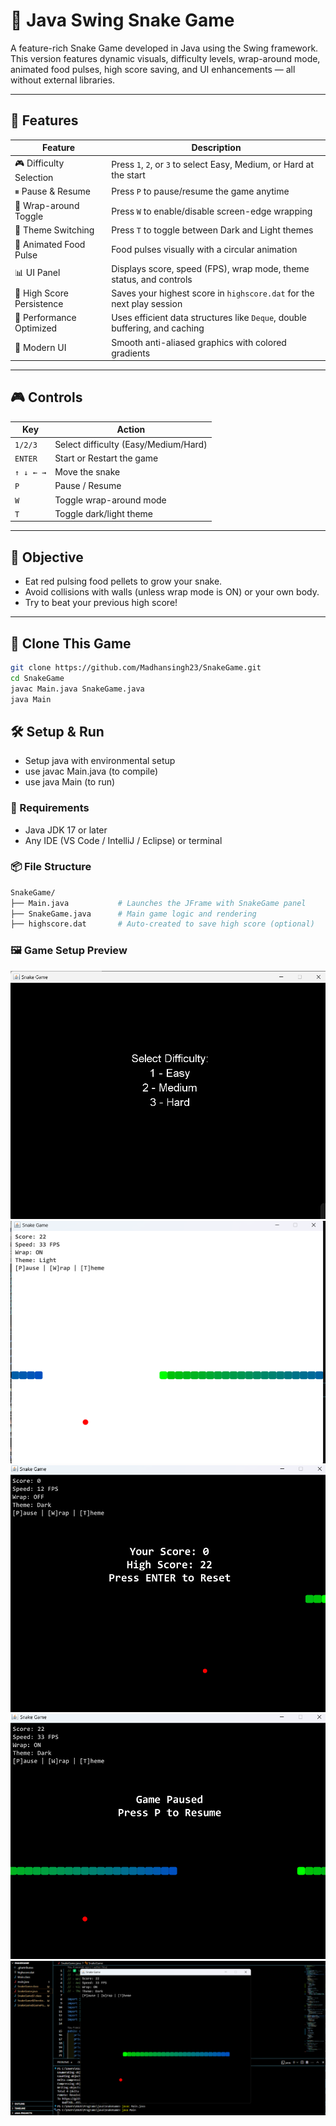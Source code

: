 # 🐍 Java Swing Snake Game

A feature-rich Snake Game developed in Java using the Swing framework. This version features dynamic visuals, difficulty levels, wrap-around mode, animated food pulses, high score saving, and UI enhancements — all without external libraries.

---

## 🚀 Features

| Feature                    | Description                                                                 |
|---------------------------|-----------------------------------------------------------------------------|
| 🎮 Difficulty Selection    | Press `1`, `2`, or `3` to select Easy, Medium, or Hard at the start        |
| ⏸ Pause & Resume          | Press `P` to pause/resume the game anytime                                 |
| 🔁 Wrap-around Toggle      | Press `W` to enable/disable screen-edge wrapping                            |
| 🎨 Theme Switching         | Press `T` to toggle between Dark and Light themes                          |
| 🍬 Animated Food Pulse     | Food pulses visually with a circular animation                             |
| 📊 UI Panel                | Displays score, speed (FPS), wrap mode, theme status, and controls         |
| 💾 High Score Persistence  | Saves your highest score in `highscore.dat` for the next play session      |
| 🧠 Performance Optimized   | Uses efficient data structures like `Deque`, double buffering, and caching  |
| 🎯 Modern UI               | Smooth anti-aliased graphics with colored gradients                         |

---

## 🎮 Controls

| Key         | Action                            |
|-------------|-----------------------------------|
| `1/2/3`     | Select difficulty (Easy/Medium/Hard) |
| `ENTER`     | Start or Restart the game         |
| `↑ ↓ ← →`   | Move the snake                    |
| `P`         | Pause / Resume                    |
| `W`         | Toggle wrap-around mode           |
| `T`         | Toggle dark/light theme           |

---

## 🎯 Objective

- Eat red pulsing food pellets to grow your snake.
- Avoid collisions with walls (unless wrap mode is ON) or your own body.
- Try to beat your previous high score!

---

## 🔗 Clone This Game

```bash
git clone https://github.com/Madhansingh23/SnakeGame.git
cd SnakeGame
javac Main.java SnakeGame.java
java Main
```

## 🛠 Setup & Run
- Setup java with environmental setup 
- use javac Main.java (to compile)
- use java Main (to run)


### 🧱 Requirements
- Java JDK 17 or later
- Any IDE (VS Code / IntelliJ / Eclipse) or terminal

### 📦 File Structure
```bash
SnakeGame/
├── Main.java           # Launches the JFrame with SnakeGame panel
├── SnakeGame.java      # Main game logic and rendering
├── highscore.dat       # Auto-created to save high score (optional)
```

### 🖼️ Game Setup Preview

![Level Selection Screenshot](outputs\Level-setup.png)
![Theme Toggle Screenshot](outputs\Light-background.png)
![High Score Screenshot](outputs\High-score.png)
![Pause Option Screenshot](outputs\Pause-option.png)
![Sidebar Components Screenshot](outputs\Snake-sidebar.png)
